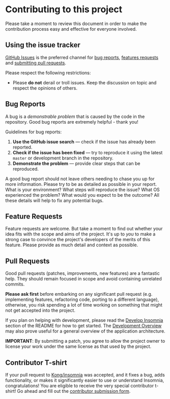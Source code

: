# Contributing to this project

Please take a moment to review this document in order to make the contribution process easy and effective for everyone involved.

## Using the issue tracker

[GitHub Issues](https://github.com/kong/insomnia/issues) is the preferred channel for [bug reports](#bug-reports), [features requests](#feature-requests) and [submitting pull requests](#pull-requests).

Please respect the following restrictions:

- Please **do not** derail or troll issues. Keep the discussion on topic and respect the opinions of others.

## Bug Reports

A bug is a _demonstrable problem_ that is caused by the code in the repository. Good bug reports are extremely helpful - thank you!

Guidelines for bug reports:

1. **Use the GitHub issue search** &mdash; check if the issue has already been reported.
1. **Check if the issue has been fixed** &mdash; try to reproduce it using the latest `master` or development branch in the repository.
1. **Demonstrate the problem** &mdash; provide clear steps that can be reproduced.

A good bug report should not leave others needing to chase you up for more information. Please try to be as detailed as possible in your report. What is your environment? What steps will reproduce the issue? What OS experienced the problem? What would you expect to be the outcome? All these details will help to fix any potential bugs.

## Feature Requests

Feature requests are welcome. But take a moment to find out whether your idea fits with the scope and aims of the project. It's up to _you_ to make a strong case to convince the project's developers of the merits of this feature. Please provide as much detail and context as possible.

## Pull Requests

Good pull requests (patches, improvements, new features) are a fantastic help. They should remain focused in scope and avoid containing unrelated commits.

**Please ask first** before embarking on any significant pull request (e.g. implementing features, refactoring code, porting to a different language), otherwise, you risk spending a lot of time working on something that might not get accepted into the project.

If you plan on helping with development, please read the [Develop Insomnia](README.md#develop-insomnia) section of the README for how to get started. The [Development Overview](DEVELOPMENT.md) may also prove useful for a general overview of the application architecture.

**IMPORTANT**: By submitting a patch, you agree to allow the project owner to license your work under the same license as that used by the project.

## Contributor T-shirt

If your pull request to [Kong/insomnia](https://github.com/Kong/insomnia) was accepted, and it fixes a bug, adds functionality, or makes it significantly easier to use or understand Insomnia, congratulations! You are eligible to receive the very special contributor t-shirt! Go ahead and fill out the [contributor submission form](https://goo.gl/forms/5w6mxLaE4tz2YM0L2).
